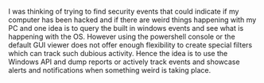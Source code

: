 I was thinking of trying to find security events that could indicate if my computer has been hacked and if there are weird things happening with my PC and one idea is to query the built in windows events and see what is happening with the OS. However using the powershell console or the default GUI viewer does not offer enough flexibility to create special filters which can track such dubious activity. Hence the idea is to use the Windows API and dump reports or actively track events and showcase alerts and notifications when something weird is taking place.
